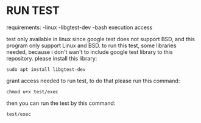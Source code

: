 # RUN TEST
requirements:
-linux
-libgtest-dev
-bash execution access

test only available in linux since google test does not support BSD, and this program only support Linux and BSD. 
to run this test, some libraries needed, because i don't wan't to include google test library to this repository.
please install this library:

`sudo apt install libgtest-dev`

grant access needed to run test, to do that please run this command:

`chmod u+x test/exec`

then you can run the test by this command:

`test/exec`

